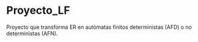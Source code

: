 # Proyecto_LF
Proyecto que transforma ER en autómatas finitos deterministas (AFD) o no deterministas (AFN).
